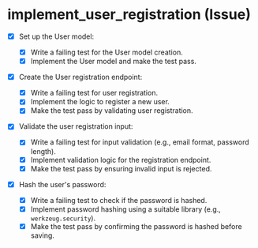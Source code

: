 # implement_user_registration (Issue)

- [x] Set up the User model:

  - [x] Write a failing test for the User model creation.
  - [x] Implement the User model and make the test pass.

- [x] Create the User registration endpoint:

  - [x] Write a failing test for user registration.
  - [x] Implement the logic to register a new user.
  - [x] Make the test pass by validating user registration.

- [x] Validate the user registration input:

  - [x] Write a failing test for input validation (e.g., email format, password length).
  - [x] Implement validation logic for the registration endpoint.
  - [x] Make the test pass by ensuring invalid input is rejected.

- [x] Hash the user's password:

  - [x] Write a failing test to check if the password is hashed.
  - [x] Implement password hashing using a suitable library (e.g., `werkzeug.security`).
  - [x] Make the test pass by confirming the password is hashed before saving.
